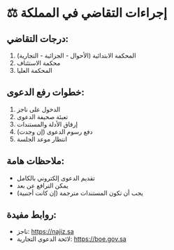 # ⚖️ إجراءات التقاضي في المملكة

## درجات التقاضي:
1. المحكمة الابتدائية (الأحوال - الجزائية - التجارية)
2. محكمة الاستئناف
3. المحكمة العليا

## خطوات رفع الدعوى:
1. الدخول على ناجز
2. تعبئة صحيفة الدعوى
3. إرفاق الأدلة والمستندات
4. دفع رسوم الدعوى (إن وجدت)
5. انتظار موعد الجلسة

## ملاحظات هامة:
- تقديم الدعوى إلكتروني بالكامل
- يمكن الترافع عن بعد
- يجب أن تكون المستندات مترجمة (إن كانت أجنبية)

## روابط مفيدة:
- ناجز: https://najiz.sa
- لائحة الدعوى التجارية: https://boe.gov.sa
